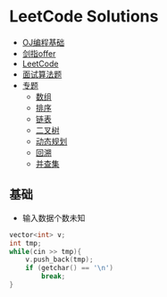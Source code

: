 # LeetCode Solutions
* [OJ编程基础](https://github.com/FangChao1086/Data_structures_and_algorithms/blob/master/B、OJ编程基础.md)
* [剑指offer](https://github.com/FangChao1086/Data_structures_and_algorithms/blob/master/C、剑指offer.md)
* [LeetCode](https://github.com/FangChao1086/Data_structures_and_algorithms/blob/master/D、LeetCode.md)
* [面试算法题](https://github.com/FangChao1086/Data_structures_and_algorithms/blob/master/E、面试算法题.md)
* [专题](https://github.com/FangChao1086/Data_structures_and_algorithms/tree/master/专题)
  * [数组](https://github.com/FangChao1086/Data_structures_and_algorithms/blob/master/专题/数组.md)  
  * [排序](https://github.com/FangChao1086/Data_structures_and_algorithms/blob/master/专题/排序.md)
  * [链表](https://github.com/FangChao1086/Data_structures_and_algorithms/blob/master/专题/链表.md)
  * [二叉树](https://github.com/FangChao1086/Data_structures_and_algorithms/blob/master/专题/二叉树.md)
  * [动态规划](https://github.com/FangChao1086/Data_structures_and_algorithms/blob/master/专题/动态规划.md)
  * [回溯](https://github.com/FangChao1086/data_structures_and_algorithms/blob/master/专题/回溯.md)
  * [并查集](https://blog.csdn.net/weixin_43824059/article/details/88535734)

## 基础
* 输入数据个数未知
```cpp
vector<int> v;
int tmp;
while(cin >> tmp){
    v.push_back(tmp);
    if (getchar() == '\n')
        break;
}
```
